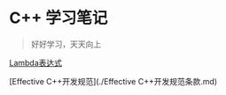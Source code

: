 # C++ 学习笔记

> 好好学习，天天向上

 [Lambda表达式](./Lambda表达式.md)

[Effective C++开发规范](./Effective C++开发规范条款.md)



